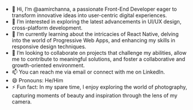 - 👋 Hi, I’m @aamirchanna, a passionate Front-End Developer eager to transform innovative ideas into user-centric digital experiences.
- 👀 I’m interested in exploring the latest advancements in UI/UX design, cross-platform development.
- 🌱 I’m currently learning about the intricacies of React Native, delving into the world of Progressive Web Apps, and enhancing my skills in responsive design techniques.
- 💞️ I’m looking to collaborate on projects that challenge my abilities, allow me to contribute to meaningful solutions, and foster a collaborative and growth-oriented environment.
- 📫 You can reach me via email or connect with me on LinkedIn.
- 😄 Pronouns: He/Him
- ⚡ Fun fact: In my spare time, I enjoy exploring the world of photography, capturing moments of beauty and inspiration through the lens of my camera.
<!---
aamirchanna/aamirchanna is a ✨ special ✨ repository because its `README.md` (this file) appears on your GitHub profile.
You can click the Preview link to take a look at your changes.
--->
